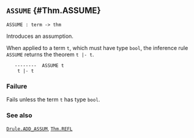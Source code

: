 ## `ASSUME` {#Thm.ASSUME}


```
ASSUME : term -> thm
```



Introduces an assumption.


When applied to a term `t`, which must have type `bool`, the inference rule
`ASSUME` returns the theorem `t |- t`.
    
       --------  ASSUME t
        t |- t
    



### Failure

Fails unless the term `t` has type `bool`.

### See also

[`Drule.ADD_ASSUM`](#Drule.ADD_ASSUM), [`Thm.REFL`](#Thm.REFL)

